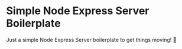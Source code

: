 # Simple Node Express Server Boilerplate 

Just a simple Node Express Server boilerplate to get things moving! 🕺
